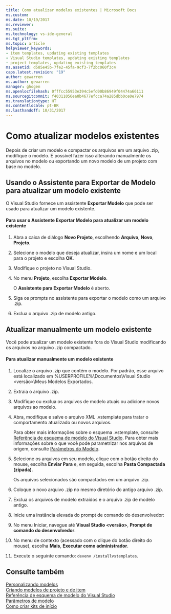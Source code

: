 ```yaml
---
title: Como atualizar modelos existentes | Microsoft Docs
ms.custom: 
ms.date: 10/19/2017
ms.reviewer: 
ms.suite: 
ms.technology: vs-ide-general
ms.tgt_pltfrm: 
ms.topic: article
helpviewer_keywords:
- item templates, updating existing templates
- Visual Studio templates, updating existing templates
- project templates, updating existing templates
ms.assetid: d585e45b-7fe2-45fa-9cf3-7f2bc060f3c4
caps.latest.revision: "19"
author: gewarren
ms.author: gewarren
manager: ghogen
ms.openlocfilehash: 0fffcc55953e394c5efd00b86949f04474a66111
ms.sourcegitcommit: f40311056ea0b4677efcca74a285dbb0ce0e7974
ms.translationtype: HT
ms.contentlocale: pt-BR
ms.lasthandoff: 10/31/2017
---
```

# <a name="how-to-update-existing-templates"></a>Como atualizar modelos existentes
Depois de criar um modelo e compactar os arquivos em um arquivo .zip, modifique o modelo. É possível fazer isso alterando manualmente os arquivos no modelo ou exportando um novo modelo de um projeto com base no modelo.  
  
## <a name="using-the-export-template-wizard-to-update-an-existing-template"></a>Usando o Assistente para Exportar de Modelo para atualizar um modelo existente  
O Visual Studio fornece um assistente **Exportar Modelo** que pode ser usado para atualizar um modelo existente.  
  
#### <a name="to-use-export-template-to-update-an-existing-template"></a>Para usar o Assistente Exportar Modelo para atualizar um modelo existente  
  
1.  Abra a caixa de diálogo **Novo Projeto**, escolhendo **Arquivo**, **Novo**, **Projeto**.  
  
2.  Selecione o modelo que deseja atualizar, insira um nome e um local para o projeto e escolha **OK**.  
  
3.  Modifique o projeto no Visual Studio.  
  
4.  No menu **Projeto**, escolha **Exportar Modelo**.  

    O **Assistente para Exportar Modelo** é aberto.  

5.  Siga os prompts no assistente para exportar o modelo como um arquivo .zip.  

6.  Exclua o arquivo .zip de modelo antigo.  
  
## <a name="manually-updating-an-existing-template"></a>Atualizar manualmente um modelo existente  
Você pode atualizar um modelo existente fora do Visual Studio modificando os arquivos no arquivo .zip compactado.  
  
#### <a name="to-manually-update-an-existing-template"></a>Para atualizar manualmente um modelo existente  
  
1.  Localize o arquivo .zip que contém o modelo. Por padrão, esse arquivo está localizado em %USERPROFILE%\Documentos\Visual Studio \<versão\>\Meus Modelos Exportados\.  
  
2.  Extraia o arquivo .zip.  
  
3.  Modifique ou exclua os arquivos de modelo atuais ou adicione novos arquivos ao modelo.  
  
4.  Abra, modifique e salve o arquivo XML .vstemplate para tratar o comportamento atualizado ou novos arquivos.  

    Para obter mais informações sobre o esquema .vstemplate, consulte [Referência de esquema de modelo do Visual Studio](../extensibility/visual-studio-template-schema-reference.md). Para obter mais informações sobre o que você pode parametrizar nos arquivos de origem, consulte [Parâmetros do Modelo](../ide/template-parameters.md).  
  
5.  Selecione os arquivos em seu modelo, clique com o botão direito do mouse, escolha **Enviar Para** e, em seguida, escolha **Pasta Compactada (zipada)**.  

    Os arquivos selecionados são compactados em um arquivo .zip.  
  
6.  Coloque o novo arquivo .zip no mesmo diretório do antigo arquivo .zip.  
  
7.  Exclua os arquivos de modelo extraídos e o arquivo .zip de modelo antigo.  
  
8.  Inicie uma instância elevada do prompt de comando do desenvolvedor:  

  1. No menu Iniciar, navegue até **Visual Studio \<versão\>**, **Prompt de comando do desenvolvedor**.  

  2. No menu de contexto (acessado com o clique do botão direito do mouse), escolha **Mais**, **Executar como administrador**.  
  
9. Execute o seguinte comando: `devenv /installvstemplates`.  
  
## <a name="see-also"></a>Consulte também  
[Personalizando modelos](../ide/customizing-project-and-item-templates.md)   
[Criando modelos de projeto e de item](../ide/creating-project-and-item-templates.md)   
[Referência de esquema de modelo do Visual Studio](../extensibility/visual-studio-template-schema-reference.md)   
[Parâmetros de modelo](../ide/template-parameters.md)   
[Como criar kits de início](../ide/how-to-create-starter-kits.md)